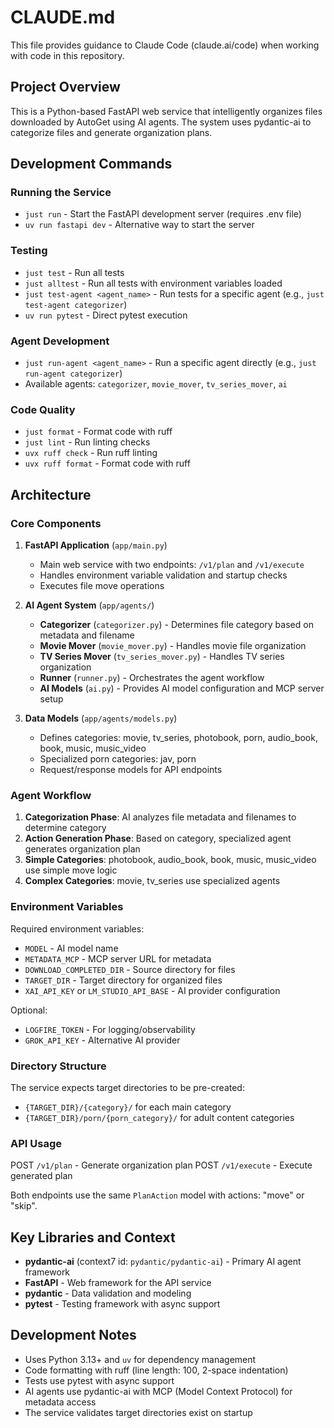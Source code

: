 # CLAUDE.md

This file provides guidance to Claude Code (claude.ai/code) when working with code in this repository.

## Project Overview

This is a Python-based FastAPI web service that intelligently organizes files downloaded by AutoGet using AI agents. The system uses pydantic-ai to categorize files and generate organization plans.

## Development Commands

### Running the Service
- `just run` - Start the FastAPI development server (requires .env file)
- `uv run fastapi dev` - Alternative way to start the server

### Testing
- `just test` - Run all tests
- `just alltest` - Run all tests with environment variables loaded
- `just test-agent <agent_name>` - Run tests for a specific agent (e.g., `just test-agent categorizer`)
- `uv run pytest` - Direct pytest execution

### Agent Development
- `just run-agent <agent_name>` - Run a specific agent directly (e.g., `just run-agent categorizer`)
- Available agents: `categorizer`, `movie_mover`, `tv_series_mover`, `ai`

### Code Quality
- `just format` - Format code with ruff
- `just lint` - Run linting checks
- `uvx ruff check` - Run ruff linting
- `uvx ruff format` - Format code with ruff

## Architecture

### Core Components

1. **FastAPI Application** (`app/main.py`)
   - Main web service with two endpoints: `/v1/plan` and `/v1/execute`
   - Handles environment variable validation and startup checks
   - Executes file move operations

2. **AI Agent System** (`app/agents/`)
   - **Categorizer** (`categorizer.py`) - Determines file category based on metadata and filename
   - **Movie Mover** (`movie_mover.py`) - Handles movie file organization
   - **TV Series Mover** (`tv_series_mover.py`) - Handles TV series organization
   - **Runner** (`runner.py`) - Orchestrates the agent workflow
   - **AI Models** (`ai.py`) - Provides AI model configuration and MCP server setup

3. **Data Models** (`app/agents/models.py`)
   - Defines categories: movie, tv_series, photobook, porn, audio_book, book, music, music_video
   - Specialized porn categories: jav, porn
   - Request/response models for API endpoints

### Agent Workflow

1. **Categorization Phase**: AI analyzes file metadata and filenames to determine category
2. **Action Generation Phase**: Based on category, specialized agent generates organization plan
3. **Simple Categories**: photobook, audio_book, book, music, music_video use simple move logic
4. **Complex Categories**: movie, tv_series use specialized agents

### Environment Variables

Required environment variables:
- `MODEL` - AI model name
- `METADATA_MCP` - MCP server URL for metadata
- `DOWNLOAD_COMPLETED_DIR` - Source directory for files
- `TARGET_DIR` - Target directory for organized files
- `XAI_API_KEY` or `LM_STUDIO_API_BASE` - AI provider configuration

Optional:
- `LOGFIRE_TOKEN` - For logging/observability
- `GROK_API_KEY` - Alternative AI provider

### Directory Structure

The service expects target directories to be pre-created:
- `{TARGET_DIR}/{category}/` for each main category
- `{TARGET_DIR}/porn/{porn_category}/` for adult content categories

### API Usage

POST `/v1/plan` - Generate organization plan
POST `/v1/execute` - Execute generated plan

Both endpoints use the same `PlanAction` model with actions: "move" or "skip".

## Key Libraries and Context

- **pydantic-ai** (context7 id: `pydantic/pydantic-ai`) - Primary AI agent framework
- **FastAPI** - Web framework for the API service
- **pydantic** - Data validation and modeling
- **pytest** - Testing framework with async support

## Development Notes

- Uses Python 3.13+ and `uv` for dependency management
- Code formatting with ruff (line length: 100, 2-space indentation)
- Tests use pytest with async support
- AI agents use pydantic-ai with MCP (Model Context Protocol) for metadata access
- The service validates target directories exist on startup
